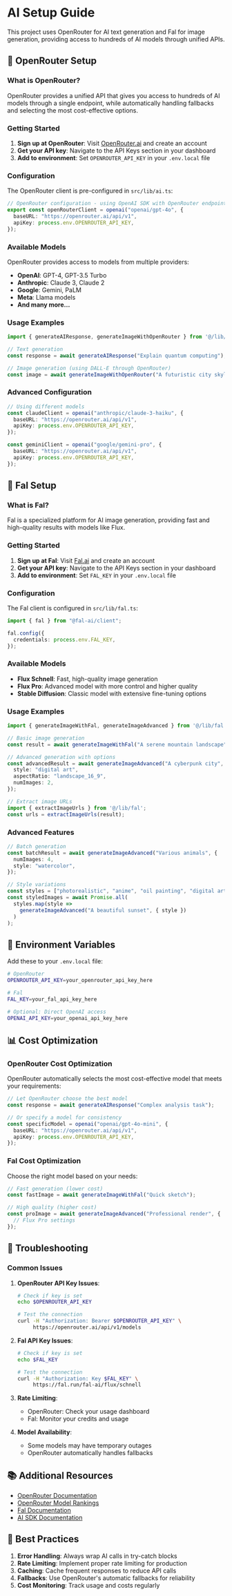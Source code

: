 # AI Setup Guide

This project uses OpenRouter for AI text generation and Fal for image generation, providing access to hundreds of AI models through unified APIs.

## 🚀 OpenRouter Setup

### What is OpenRouter?

OpenRouter provides a unified API that gives you access to hundreds of AI models through a single endpoint, while automatically handling fallbacks and selecting the most cost-effective options.

### Getting Started

1. **Sign up at OpenRouter**: Visit [OpenRouter.ai](https://openrouter.ai) and create an account
2. **Get your API key**: Navigate to the API Keys section in your dashboard
3. **Add to environment**: Set `OPENROUTER_API_KEY` in your `.env.local` file

### Configuration

The OpenRouter client is pre-configured in `src/lib/ai.ts`:

```typescript
// OpenRouter configuration - using OpenAI SDK with OpenRouter endpoint
export const openRouterClient = openai("openai/gpt-4o", {
  baseURL: "https://openrouter.ai/api/v1",
  apiKey: process.env.OPENROUTER_API_KEY,
});
```

### Available Models

OpenRouter provides access to models from multiple providers:

- **OpenAI**: GPT-4, GPT-3.5 Turbo
- **Anthropic**: Claude 3, Claude 2
- **Google**: Gemini, PaLM
- **Meta**: Llama models
- **And many more...**

### Usage Examples

```typescript
import { generateAIResponse, generateImageWithOpenRouter } from '@/lib/ai';

// Text generation
const response = await generateAIResponse("Explain quantum computing");

// Image generation (using DALL-E through OpenRouter)
const image = await generateImageWithOpenRouter("A futuristic city skyline");
```

### Advanced Configuration

```typescript
// Using different models
const claudeClient = openai("anthropic/claude-3-haiku", {
  baseURL: "https://openrouter.ai/api/v1",
  apiKey: process.env.OPENROUTER_API_KEY,
});

const geminiClient = openai("google/gemini-pro", {
  baseURL: "https://openrouter.ai/api/v1",
  apiKey: process.env.OPENROUTER_API_KEY,
});
```

## 🎨 Fal Setup

### What is Fal?

Fal is a specialized platform for AI image generation, providing fast and high-quality results with models like Flux.

### Getting Started

1. **Sign up at Fal**: Visit [Fal.ai](https://fal.ai) and create an account
2. **Get your API key**: Navigate to the API Keys section in your dashboard
3. **Add to environment**: Set `FAL_KEY` in your `.env.local` file

### Configuration

The Fal client is configured in `src/lib/fal.ts`:

```typescript
import { fal } from "@fal-ai/client";

fal.config({
  credentials: process.env.FAL_KEY,
});
```

### Available Models

- **Flux Schnell**: Fast, high-quality image generation
- **Flux Pro**: Advanced model with more control and higher quality
- **Stable Diffusion**: Classic model with extensive fine-tuning options

### Usage Examples

```typescript
import { generateImageWithFal, generateImageAdvanced } from '@/lib/fal';

// Basic image generation
const result = await generateImageWithFal("A serene mountain landscape");

// Advanced generation with options
const advancedResult = await generateImageAdvanced("A cyberpunk city", {
  style: "digital art",
  aspectRatio: "landscape_16_9",
  numImages: 2,
});

// Extract image URLs
import { extractImageUrls } from '@/lib/fal';
const urls = extractImageUrls(result);
```

### Advanced Features

```typescript
// Batch generation
const batchResult = await generateImageAdvanced("Various animals", {
  numImages: 4,
  style: "watercolor",
});

// Style variations
const styles = ["photorealistic", "anime", "oil painting", "digital art"];
const styledImages = await Promise.all(
  styles.map(style =>
    generateImageAdvanced("A beautiful sunset", { style })
  )
);
```

## 🔧 Environment Variables

Add these to your `.env.local` file:

```bash
# OpenRouter
OPENROUTER_API_KEY=your_openrouter_api_key_here

# Fal
FAL_KEY=your_fal_api_key_here

# Optional: Direct OpenAI access
OPENAI_API_KEY=your_openai_api_key_here
```

## 📊 Cost Optimization

### OpenRouter Cost Optimization

OpenRouter automatically selects the most cost-effective model that meets your requirements:

```typescript
// Let OpenRouter choose the best model
const response = await generateAIResponse("Complex analysis task");

// Or specify a model for consistency
const specificModel = openai("openai/gpt-4o-mini", {
  baseURL: "https://openrouter.ai/api/v1",
  apiKey: process.env.OPENROUTER_API_KEY,
});
```

### Fal Cost Optimization

Choose the right model based on your needs:

```typescript
// Fast generation (lower cost)
const fastImage = await generateImageWithFal("Quick sketch");

// High quality (higher cost)
const proImage = await generateImageAdvanced("Professional render", {
  // Flux Pro settings
});
```

## 🐛 Troubleshooting

### Common Issues

1. **OpenRouter API Key Issues**:
   ```bash
   # Check if key is set
   echo $OPENROUTER_API_KEY

   # Test the connection
   curl -H "Authorization: Bearer $OPENROUTER_API_KEY" \
        https://openrouter.ai/api/v1/models
   ```

2. **Fal API Key Issues**:
   ```bash
   # Check if key is set
   echo $FAL_KEY

   # Test the connection
   curl -H "Authorization: Key $FAL_KEY" \
        https://fal.run/fal-ai/flux/schnell
   ```

3. **Rate Limiting**:
   - OpenRouter: Check your usage dashboard
   - Fal: Monitor your credits and usage

4. **Model Availability**:
   - Some models may have temporary outages
   - OpenRouter automatically handles fallbacks

## 📚 Additional Resources

- [OpenRouter Documentation](https://openrouter.ai/docs)
- [OpenRouter Model Rankings](https://openrouter.ai/models)
- [Fal Documentation](https://fal.ai/docs)
- [AI SDK Documentation](https://sdk.vercel.ai/docs)

## 🎯 Best Practices

1. **Error Handling**: Always wrap AI calls in try-catch blocks
2. **Rate Limiting**: Implement proper rate limiting for production
3. **Caching**: Cache frequent responses to reduce API calls
4. **Fallbacks**: Use OpenRouter's automatic fallbacks for reliability
5. **Cost Monitoring**: Track usage and costs regularly
